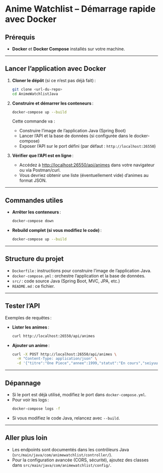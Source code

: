 # Anime Watchlist – Démarrage rapide avec Docker

## Prérequis

- **Docker** et **Docker Compose** installés sur votre machine.

---

## Lancer l’application avec Docker

1. **Cloner le dépôt** (si ce n’est pas déjà fait) :
   ```bash
   git clone <url-du-repo>
   cd AnimeWatchlistJava
   ```

2. **Construire et démarrer les conteneurs** :
   ```bash
   docker-compose up --build
   ```
   Cette commande va :
   - Construire l’image de l’application Java (Spring Boot)
   - Lancer l’API et la base de données (si configurée dans le docker-compose)
   - Exposer l’API sur le port défini (par défaut : `http://localhost:26550`)

3. **Vérifier que l’API est en ligne** :
   - Accédez à [http://localhost:26550/api/animes](http://localhost:26550/api/animes) dans votre navigateur ou via Postman/curl.
   - Vous devriez obtenir une liste (éventuellement vide) d’animes au format JSON.

---

## Commandes utiles

- **Arrêter les conteneurs** :
  ```bash
  docker-compose down
  ```
- **Rebuild complet (si vous modifiez le code)** :
  ```bash
  docker-compose up --build
  ```

---

## Structure du projet

- `Dockerfile` : instructions pour construire l’image de l’application Java.
- `docker-compose.yml` : orchestre l’application et la base de données.
- `src/` : code source Java (Spring Boot, MVC, JPA, etc.)
- `README.md` : ce fichier.

---

## Tester l’API

Exemples de requêtes :

- **Lister les animes** :
  ```bash
  curl http://localhost:26550/api/animes
  ```
- **Ajouter un anime** :
  ```bash
  curl -X POST http://localhost:26550/api/animes \
    -H "Content-Type: application/json" \
    -d '{"titre":"One Piece","annee":1999,"statut":"En cours","seiyuuIds":[1,2],"studioIds":[1]}'
  ```

---

## Dépannage

- Si le port est déjà utilisé, modifiez le port dans `docker-compose.yml`.
- Pour voir les logs :  
  ```bash
  docker-compose logs -f
  ```
- Si vous modifiez le code Java, relancez avec `--build`.

---

## Aller plus loin

- Les endpoints sont documentés dans les contrôleurs Java (`src/main/java/com/animewatchlist/controller/`).
- Pour la configuration avancée (CORS, sécurité), ajoutez des classes dans `src/main/java/com/animewatchlist/config/`.
